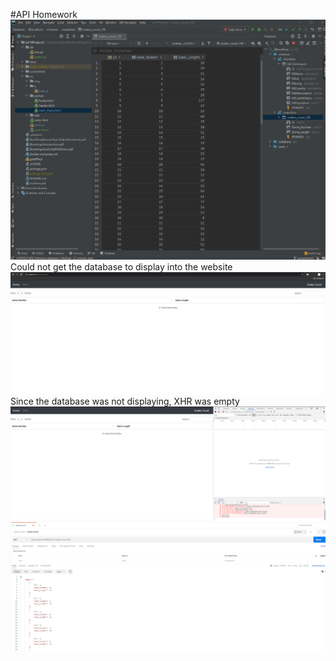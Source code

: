 #API Homework
![Webstorm Database Table](./src/img/Webstorm%20Database.png)
Could not get the database to display into the website
![Website Table](./src/img/Website.png)
Since the database was not displaying, XHR was empty
![XHR](./src/img/XHR.png)
![Postman](./src/img/Postman.png)